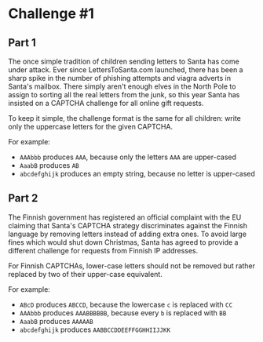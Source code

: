 # Challenge #1

## Part 1

The once simple tradition of children sending letters to Santa has come under attack. Ever since LettersToSanta.com launched, there has been a sharp spike in the number of phishing attempts and viagra adverts in Santa's mailbox. There simply aren't enough elves in the North Pole to assign to sorting all the real letters from the junk, so this year Santa has insisted on a CAPTCHA challenge for all online gift requests.

To keep it simple, the challenge format is the same for all children: write only the uppercase letters for the given CAPTCHA.

For example:

- `AAAbbb` produces `AAA`, because only the letters `AAA` are upper-cased
- `AaabB` produces `AB`
- `abcdefghijk` produces an empty string, because no letter is upper-cased

## Part 2

The Finnish government has registered an official complaint with the EU claiming that Santa's CAPTCHA strategy discriminates against the Finnish language by removing letters instead of adding extra ones. To avoid large fines which would shut down Christmas, Santa has agreed to provide a different challenge for requests from Finnish IP addresses.

For Finnish CAPTCHAs, lower-case letters should not be removed but rather replaced by two of their upper-case equivalent.

For example:

- `ABcD` produces `ABCCD`, because the lowercase `c` is replaced with `CC`
- `AAAbbb` produces `AAABBBBBB`, because every `b` is replaced with `BB`
- `AaabB` produces `AAAAAB`
- `abcdefghijk` produces `AABBCCDDEEFFGGHHIIJJKK`
